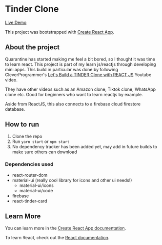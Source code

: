 


# Tinder Clone
<a href="Deploy URL: https://tinder-clone-560a3.web.app/">Live Demo</a> 

This project was bootstrapped with [Create React App](https://github.com/facebook/create-react-app).

## About the project

Quarantine has started making me feel a bit bored, so I thought it was time to learn react. This project is part of my learn js/reactjs through developing mini apps. This build in particular was done by following CleverProgrammer's [Let's Build a TINDER Clone with REACT JS](https://www.youtube.com/watch?v=DQfeB_FKKkc) Youtube video.

They have other videos such as an Amazon clone, Tiktok clone, WhatsApp clone etc. Good for beginners who want to learn reactjs by example.

Aside from ReactJS, this also connects to a firebase cloud firestore database.

## How to run

1. Clone the repo
2. Run `yarn start` or `npm start`
3. No dependency tracker has been added yet, may add in future builds to make sure others can download

### Dependencies used
* react-router-dom
* material-ui (really cool library for icons and other ui needs!)
    * material-ui/icons
    * material-ui/code
* firebase
* react-tinder-card

## Learn More

You can learn more in the [Create React App documentation](https://facebook.github.io/create-react-app/docs/getting-started).

To learn React, check out the [React documentation](https://reactjs.org/).
